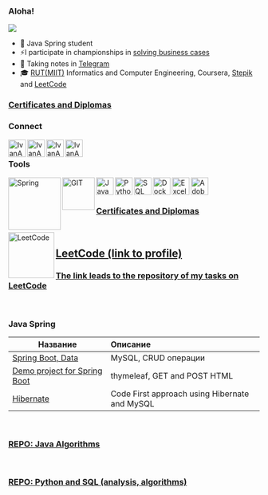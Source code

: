 ### Aloha! 

![](https://komarev.com/ghpvc/?username=IvanAnvi)

- 💪 Java Spring student
- ⚡I participate in championships in [solving business cases](https://github.com/IvanAnvi/wastepaper)
- 📝 Taking notes in [Telegram](https://t.me/notes_inlae)
- 🎓 [RUT(MIIT)](https://www.miit.ru/en) Informatics and Computer Engineering, Coursera, [Stepik](https://stepik.org/users/369769667?auth=registration) and [LeetCode](https://leetcode.com/inlae) 

### [Certificates and Diplomas](https://github.com/IvanAnvi/wastepaper)


### Connect


[<img align="left" alt="IvanAnvi | Instagram" width="35px" src="https://cdn-icons-png.flaticon.com/512/2111/2111463.png" />][instagram]
[<img align="left" alt="IvanAnvi | VK" width="35px" src="https://pngicon.ru/file/uploads/vk.png" />][vk]
[<img align="left" alt="IvanAnvi | TG" width="35px" src="https://mskc.pro/wp-content/uploads/Telegram.svg" />][TG]
[<img align="left" alt="IvanAnvi | GM" width="35px" src="https://cdn-icons-png.flaticon.com/512/281/281769.png" />][GM]

<br />

### Tools

<img align="left" alt="Spring" width="105px" src="https://upload.wikimedia.org/wikipedia/commons/thumb/4/44/Spring_Framework_Logo_2018.svg/1280px-Spring_Framework_Logo_2018.svg.png" />
<img align="left" alt="GIT" width="65px" src="https://upload.wikimedia.org/wikipedia/commons/thumb/6/62/Git-logo-orange.svg/1920px-Git-logo-orange.svg.png" />
<img align="left" alt="Java" width="35px" src="https://upload.wikimedia.org/wikipedia/ru/thumb/3/39/Java_logo.svg/43px-Java_logo.svg.png" />
<img align="left" alt="Python" width="35px" src="https://cdn-icons-png.flaticon.com/512/5968/5968350.png" />
<img align="left" alt="SQL" width="35px" src="https://cdn-icons-png.flaticon.com/512/337/337953.png" />
<img align="left" alt="Docker" width="35px" src="https://cdn-icons-png.flaticon.com/512/5969/5969059.png" />
<img align="left" alt="Excel" width="35px" src="https://cdn-icons-png.flaticon.com/512/732/732220.png" />
<img align="left" alt="AdobeIllustrator" width="35px" src="https://cdn-icons-png.flaticon.com/512/5968/5968472.png" />

<br />
<br />

### [Certificates and Diplomas](https://github.com/IvanAnvi/wastepaper)

<br />

<img align="left" alt="LeetCode" width="92px" src="https://upload.wikimedia.org/wikipedia/commons/thumb/a/ab/LeetCode_logo_white_no_text.svg/188px-LeetCode_logo_white_no_text.svg.png?20200120234911" />

## [LeetCode (link to profile)](https://leetcode.com/inlae/)
### [The link leads to the repository of my tasks on LeetCode](https://github.com/Asterlok/leetcode)
<br />


### Java Spring


| **Название** | **Описание** |
| -------------------- | :--------------------- |
| [Spring Boot, Data](https://github.com/Asterlok/spring_data_practice)|MySQL, CRUD операции|
| [Demo project for Spring Boot](https://github.com/INLAE/Spring-education/tree/master/Products_Spring)|thymeleaf, GET and POST HTML|
| [Hibernate](https://github.com/INLAE/Spring-education/tree/master/CodeFirst/src/main/java)|Code First approach using Hibernate and MySQL|

<br />

### [REPO: Java Algorithms](https://github.com/INLAE/java_education)
<br />

### [REPO: Python and SQL (analysis, algorithms)](https://github.com/Asterlok/python_flow/blob/main/README.md)
<br />




[instagram]: https://www.instagram.com/acidumdisoxirybonucleicum/
[vk]: https://vk.com/inlae
[TG]: https://t.me/inlae
[GM]: mailto:anvi.inlae@gmail.com
